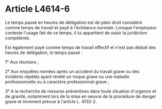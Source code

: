 # Article L4614-6

Le temps passé en heures de délégation est de plein droit considéré comme temps de travail et payé à l'échéance normale. Lorsque l'employeur conteste l'usage fait de ce temps, il lui appartient de saisir la juridiction compétente.

Est également payé comme temps de travail effectif et n'est pas déduit des heures de délégation, le temps passé :

1° Aux réunions ;

2° Aux enquêtes menées après un accident du travail grave ou des incidents répétés ayant révélé un risque grave ou une maladie professionnelle ou à caractère professionnel grave ;

3° A la recherche de mesures préventives dans toute situation d'urgence et de gravité, notamment lors de la mise en oeuvre de la procédure de danger grave et imminent prévue à l'article L. 4132-2.